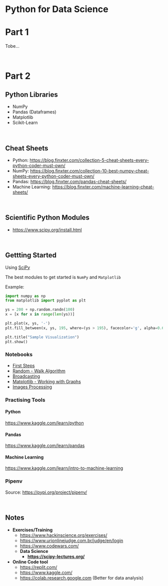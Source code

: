 # Python for Data Science

# Part 1
Tobe...

<br/>

# Part 2

## Python Libraries

- NumPy
- Pandas (Dataframes)
- Matplotlib
- Scikit-Learn

<br/>

## Cheat Sheets
- Python: https://blog.finxter.com/collection-5-cheat-sheets-every-python-coder-must-own/
- NumPy: https://blog.finxter.com/collection-10-best-numpy-cheat-sheets-every-python-coder-must-own/
- Pandas: https://blog.finxter.com/pandas-cheat-sheets/
- Machine Learning: https://blog.finxter.com/machine-learning-cheat-sheets/

<br/>

## Scientific Python Modules
- https://www.scipy.org/install.html

<br/>

## Gettting Started
Using [SciPy](https://scipy-lectures.org/)

The best modules to get started is `NumPy` and `Matplotlib`

Example:
```python
import numpy as np
from matplotlib import pyplot as plt

ys = 200 + np.random.randn(100)
x = [x for x in range(len(ys))]

plt.plot(x, ys, '-')
plt.fill_between(x, ys, 195, where=(ys > 195), facecolor='g', alpha=0.6)

plt.title("Sample Visualization")
plt.show()
```

### Notebooks

- [First Steps](./notebooks/python-intro.ipynb)
- [Random - Walk Algorithm](notebooks/random-walk.ipynb)
- [Broadcasting](notebooks/broadcasting.ipynb)
- [Matplotlib - Working with Graphs](notebooks/matplotlib.ipynb)
- [Images Processing](notebooks/images.ipynb)

### Practising Tools

#### Python
https://www.kaggle.com/learn/python

#### Pandas
https://www.kaggle.com/learn/pandas

#### Machine Learning
https://www.kaggle.com/learn/intro-to-machine-learning


### Pipenv
Source: https://pypi.org/project/pipenv/

<br/>

## Notes

- **Exercises/Training**
  - https://www.hackinscience.org/exercises/
  - https://www.urionlinejudge.com.br/judge/en/login
  - https://www.codewars.com/
  - **Data Science**
    - **https://scipy-lectures.org/**
- **Online Code tool**
  - https://replit.com/
  - https://www.kaggle.com/
  - https://colab.research.google.com (Better for data analysis)

